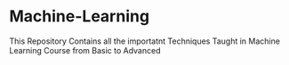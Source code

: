 # Machine-Learning
This Repository Contains all the importatnt Techniques Taught in Machine Learning Course from Basic to Advanced
